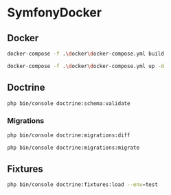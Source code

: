 # SymfonyDocker

## Docker
```bash
docker-compose -f .\docker\docker-compose.yml build
```
```bash
docker-compose -f .\docker\docker-compose.yml up -d
```
## Doctrine
```bash
php bin/console doctrine:schema:validate
```
### Migrations
```bash
php bin/console doctrine:migrations:diff
```
```bash
php bin/console doctrine:migrations:migrate
```
## Fixtures
```bash
php bin/console doctrine:fixtures:load --env=test
```